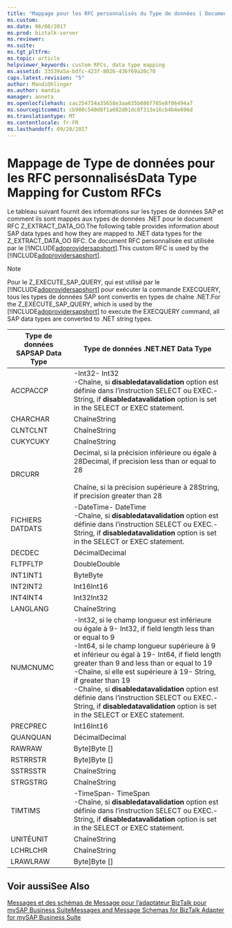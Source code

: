 ```yaml
---
title: "Mappage pour les RFC personnalisés du Type de données | Documents Microsoft"
ms.custom: 
ms.date: 06/08/2017
ms.prod: biztalk-server
ms.reviewer: 
ms.suite: 
ms.tgt_pltfrm: 
ms.topic: article
helpviewer_keywords: custom RFCs, data type mapping
ms.assetid: 33539a5a-bdfc-423f-8026-436f69a20c70
caps.latest.revision: "5"
author: MandiOhlinger
ms.author: mandia
manager: anneta
ms.openlocfilehash: cac254734a35658e3aa635b086f765e8f06494a7
ms.sourcegitcommit: cb908c540d8f1a692d01dc8f313e16cb4b4e696d
ms.translationtype: MT
ms.contentlocale: fr-FR
ms.lasthandoff: 09/20/2017
---
```

# <a name="data-type-mapping-for-custom-rfcs"></a><span data-ttu-id="cb276-102">Mappage de Type de données pour les RFC personnalisés</span><span class="sxs-lookup"><span data-stu-id="cb276-102">Data Type Mapping for Custom RFCs</span></span>
<span data-ttu-id="cb276-103">Le tableau suivant fournit des informations sur les types de données SAP et comment ils sont mappés aux types de données .NET pour le document RFC Z_EXTRACT_DATA_OO.</span><span class="sxs-lookup"><span data-stu-id="cb276-103">The following table provides information about SAP data types and how they are mapped to .NET data types for the Z_EXTRACT_DATA_OO RFC.</span></span> <span data-ttu-id="cb276-104">Ce document RFC personnalisée est utilisée par le [!INCLUDE[adoprovidersapshort](../../includes/adoprovidersapshort-md.md)].</span><span class="sxs-lookup"><span data-stu-id="cb276-104">This custom RFC is used by the [!INCLUDE[adoprovidersapshort](../../includes/adoprovidersapshort-md.md)].</span></span>  
  
> [!NOTE]
>  <span data-ttu-id="cb276-105">Pour le Z_EXECUTE_SAP_QUERY, qui est utilisé par le [!INCLUDE[adoprovidersapshort](../../includes/adoprovidersapshort-md.md)] pour exécuter la commande EXECQUERY, tous les types de données SAP sont convertis en types de chaîne .NET.</span><span class="sxs-lookup"><span data-stu-id="cb276-105">For the Z_EXECUTE_SAP_QUERY, which is used by the [!INCLUDE[adoprovidersapshort](../../includes/adoprovidersapshort-md.md)] to execute the EXECQUERY command, all SAP data types are converted to .NET string types.</span></span>  
  
|<span data-ttu-id="cb276-106">Type de données SAP</span><span class="sxs-lookup"><span data-stu-id="cb276-106">SAP Data Type</span></span>|<span data-ttu-id="cb276-107">Type de données .NET</span><span class="sxs-lookup"><span data-stu-id="cb276-107">.NET Data Type</span></span>|  
|-------------------|--------------------|  
|<span data-ttu-id="cb276-108">ACCP</span><span class="sxs-lookup"><span data-stu-id="cb276-108">ACCP</span></span>|<span data-ttu-id="cb276-109">-Int32</span><span class="sxs-lookup"><span data-stu-id="cb276-109">-   Int32</span></span><br /><span data-ttu-id="cb276-110">-Chaîne, si **disabledatavalidation** option est définie dans l’instruction SELECT ou EXEC.</span><span class="sxs-lookup"><span data-stu-id="cb276-110">-   String, if **disabledatavalidation** option is set in the SELECT or EXEC statement.</span></span>|  
|<span data-ttu-id="cb276-111">CHAR</span><span class="sxs-lookup"><span data-stu-id="cb276-111">CHAR</span></span>|<span data-ttu-id="cb276-112">Chaîne</span><span class="sxs-lookup"><span data-stu-id="cb276-112">String</span></span>|  
|<span data-ttu-id="cb276-113">CLNT</span><span class="sxs-lookup"><span data-stu-id="cb276-113">CLNT</span></span>|<span data-ttu-id="cb276-114">Chaîne</span><span class="sxs-lookup"><span data-stu-id="cb276-114">String</span></span>|  
|<span data-ttu-id="cb276-115">CUKY</span><span class="sxs-lookup"><span data-stu-id="cb276-115">CUKY</span></span>|<span data-ttu-id="cb276-116">Chaîne</span><span class="sxs-lookup"><span data-stu-id="cb276-116">String</span></span>|  
|<span data-ttu-id="cb276-117">DR</span><span class="sxs-lookup"><span data-stu-id="cb276-117">CURR</span></span>|<span data-ttu-id="cb276-118">Decimal, si la précision inférieure ou égale à 28</span><span class="sxs-lookup"><span data-stu-id="cb276-118">Decimal, if precision less than or equal to 28</span></span><br /><br /> <span data-ttu-id="cb276-119">Chaîne, si la précision supérieure à 28</span><span class="sxs-lookup"><span data-stu-id="cb276-119">String, if precision greater than 28</span></span>|  
|<span data-ttu-id="cb276-120">FICHIERS DAT</span><span class="sxs-lookup"><span data-stu-id="cb276-120">DATS</span></span>|<span data-ttu-id="cb276-121">-DateTime</span><span class="sxs-lookup"><span data-stu-id="cb276-121">-   DateTime</span></span><br /><span data-ttu-id="cb276-122">-Chaîne, si **disabledatavalidation** option est définie dans l’instruction SELECT ou EXEC.</span><span class="sxs-lookup"><span data-stu-id="cb276-122">-   String, if **disabledatavalidation** option is set in the SELECT or EXEC statement.</span></span>|  
|<span data-ttu-id="cb276-123">DEC</span><span class="sxs-lookup"><span data-stu-id="cb276-123">DEC</span></span>|<span data-ttu-id="cb276-124">Décimal</span><span class="sxs-lookup"><span data-stu-id="cb276-124">Decimal</span></span>|  
|<span data-ttu-id="cb276-125">FLTP</span><span class="sxs-lookup"><span data-stu-id="cb276-125">FLTP</span></span>|<span data-ttu-id="cb276-126">Double</span><span class="sxs-lookup"><span data-stu-id="cb276-126">Double</span></span>|  
|<span data-ttu-id="cb276-127">INT1</span><span class="sxs-lookup"><span data-stu-id="cb276-127">INT1</span></span>|<span data-ttu-id="cb276-128">Byte</span><span class="sxs-lookup"><span data-stu-id="cb276-128">Byte</span></span>|  
|<span data-ttu-id="cb276-129">INT2</span><span class="sxs-lookup"><span data-stu-id="cb276-129">INT2</span></span>|<span data-ttu-id="cb276-130">Int16</span><span class="sxs-lookup"><span data-stu-id="cb276-130">Int16</span></span>|  
|<span data-ttu-id="cb276-131">INT4</span><span class="sxs-lookup"><span data-stu-id="cb276-131">INT4</span></span>|<span data-ttu-id="cb276-132">Int32</span><span class="sxs-lookup"><span data-stu-id="cb276-132">Int32</span></span>|  
|<span data-ttu-id="cb276-133">LANG</span><span class="sxs-lookup"><span data-stu-id="cb276-133">LANG</span></span>|<span data-ttu-id="cb276-134">Chaîne</span><span class="sxs-lookup"><span data-stu-id="cb276-134">String</span></span>|  
|<span data-ttu-id="cb276-135">NUMC</span><span class="sxs-lookup"><span data-stu-id="cb276-135">NUMC</span></span>|<span data-ttu-id="cb276-136">-Int32, si le champ longueur est inférieure ou égale à 9</span><span class="sxs-lookup"><span data-stu-id="cb276-136">-   Int32, if field length less than or equal to 9</span></span><br /><span data-ttu-id="cb276-137">-Int64, si le champ longueur supérieure à 9 et inférieur ou égal à 19</span><span class="sxs-lookup"><span data-stu-id="cb276-137">-   Int64, if field length greater than 9 and less than or equal to 19</span></span><br /><span data-ttu-id="cb276-138">-Chaîne, si elle est supérieure à 19</span><span class="sxs-lookup"><span data-stu-id="cb276-138">-   String, if greater than 19</span></span><br /><span data-ttu-id="cb276-139">-Chaîne, si **disabledatavalidation** option est définie dans l’instruction SELECT ou EXEC.</span><span class="sxs-lookup"><span data-stu-id="cb276-139">-   String, if **disabledatavalidation** option is set in the SELECT or EXEC statement.</span></span>|  
|<span data-ttu-id="cb276-140">PREC</span><span class="sxs-lookup"><span data-stu-id="cb276-140">PREC</span></span>|<span data-ttu-id="cb276-141">Int16</span><span class="sxs-lookup"><span data-stu-id="cb276-141">Int16</span></span>|  
|<span data-ttu-id="cb276-142">QUAN</span><span class="sxs-lookup"><span data-stu-id="cb276-142">QUAN</span></span>|<span data-ttu-id="cb276-143">Décimal</span><span class="sxs-lookup"><span data-stu-id="cb276-143">Decimal</span></span>|  
|<span data-ttu-id="cb276-144">RAW</span><span class="sxs-lookup"><span data-stu-id="cb276-144">RAW</span></span>|<span data-ttu-id="cb276-145">Byte]</span><span class="sxs-lookup"><span data-stu-id="cb276-145">Byte []</span></span>|  
|<span data-ttu-id="cb276-146">RSTR</span><span class="sxs-lookup"><span data-stu-id="cb276-146">RSTR</span></span>|<span data-ttu-id="cb276-147">Byte]</span><span class="sxs-lookup"><span data-stu-id="cb276-147">Byte []</span></span>|  
|<span data-ttu-id="cb276-148">SSTR</span><span class="sxs-lookup"><span data-stu-id="cb276-148">SSTR</span></span>|<span data-ttu-id="cb276-149">Chaîne</span><span class="sxs-lookup"><span data-stu-id="cb276-149">String</span></span>|  
|<span data-ttu-id="cb276-150">STRG</span><span class="sxs-lookup"><span data-stu-id="cb276-150">STRG</span></span>|<span data-ttu-id="cb276-151">Chaîne</span><span class="sxs-lookup"><span data-stu-id="cb276-151">String</span></span>|  
|<span data-ttu-id="cb276-152">TIM</span><span class="sxs-lookup"><span data-stu-id="cb276-152">TIMS</span></span>|<span data-ttu-id="cb276-153">-TimeSpan</span><span class="sxs-lookup"><span data-stu-id="cb276-153">-   TimeSpan</span></span><br /><span data-ttu-id="cb276-154">-Chaîne, si **disabledatavalidation** option est définie dans l’instruction SELECT ou EXEC.</span><span class="sxs-lookup"><span data-stu-id="cb276-154">-   String, if **disabledatavalidation** option is set in the SELECT or EXEC statement.</span></span>|  
|<span data-ttu-id="cb276-155">UNITÉ</span><span class="sxs-lookup"><span data-stu-id="cb276-155">UNIT</span></span>|<span data-ttu-id="cb276-156">Chaîne</span><span class="sxs-lookup"><span data-stu-id="cb276-156">String</span></span>|  
|<span data-ttu-id="cb276-157">LCHR</span><span class="sxs-lookup"><span data-stu-id="cb276-157">LCHR</span></span>|<span data-ttu-id="cb276-158">Chaîne</span><span class="sxs-lookup"><span data-stu-id="cb276-158">String</span></span>|  
|<span data-ttu-id="cb276-159">LRAW</span><span class="sxs-lookup"><span data-stu-id="cb276-159">LRAW</span></span>|<span data-ttu-id="cb276-160">Byte]</span><span class="sxs-lookup"><span data-stu-id="cb276-160">Byte []</span></span>|  
  
## <a name="see-also"></a><span data-ttu-id="cb276-161">Voir aussi</span><span class="sxs-lookup"><span data-stu-id="cb276-161">See Also</span></span>  
 [<span data-ttu-id="cb276-162">Messages et des schémas de Message pour l’adaptateur BizTalk pour mySAP Business Suite</span><span class="sxs-lookup"><span data-stu-id="cb276-162">Messages and Message Schemas for BizTalk Adapter for mySAP Business Suite</span></span>](../../adapters-and-accelerators/adapter-sap/messages-and-message-schemas-for-biztalk-adapter-for-mysap-business-suite.md)